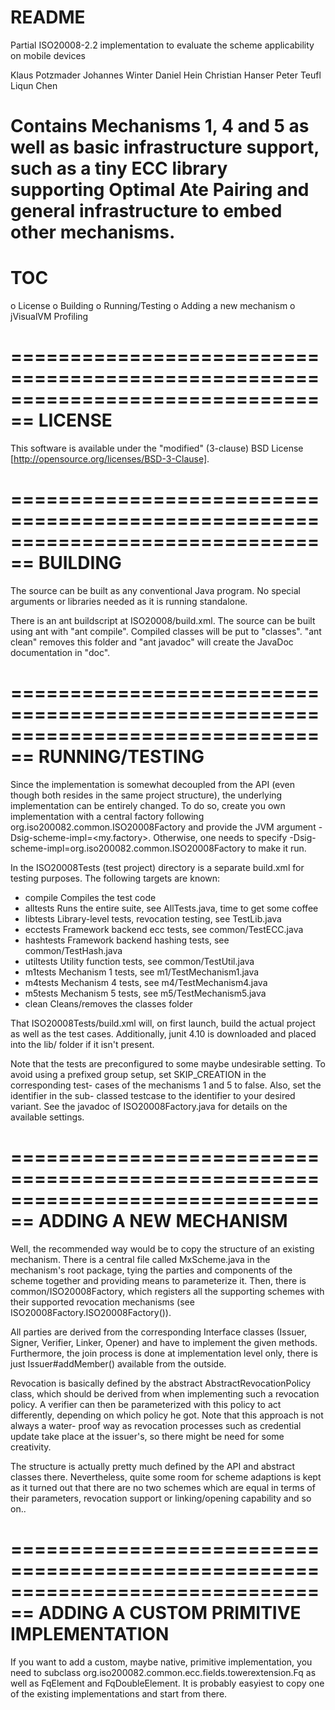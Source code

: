 README
================================================================================
Partial ISO20008-2.2 implementation to evaluate the scheme applicability on
mobile devices

Klaus Potzmader <klaus-dot-potzmader-at-student-dot-tugraz-dot-at>
Johannes Winter
Daniel Hein
Christian Hanser
Peter Teufl
Liqun Chen

Contains Mechanisms 1, 4 and 5 as well as basic infrastructure support, such
as a tiny ECC library supporting Optimal Ate Pairing and general infrastructure
to embed other mechanisms.
================================================================================

TOC
================================================================================

o License
o Building
o Running/Testing
o Adding a new mechanism
o jVisualVM Profiling

================================================================================
LICENSE
================================================================================

This software is available under the "modified" (3-clause) BSD License
[http://opensource.org/licenses/BSD-3-Clause].

================================================================================
BUILDING
================================================================================

The source can be built as any conventional Java program. No special arguments
or libraries needed as it is running standalone. 

There is an ant buildscript at ISO20008/build.xml. The source can be built
using ant with "ant compile". Compiled classes will be put to "classes".
"ant clean" removes this folder and "ant javadoc" will create the JavaDoc
documentation in "doc".

================================================================================
RUNNING/TESTING
================================================================================

Since the implementation is somewhat decoupled from the API (even though both
resides in the same project structure), the underlying implementation can be
entirely changed. To do so, create you own implementation with a central factory
following org.iso200082.common.ISO20008Factory and provide the JVM
argument -Dsig-scheme-impl=<my.factory>. Otherwise, one needs to specify
-Dsig-scheme-impl=org.iso200082.common.ISO20008Factory to make it run.

In the ISO20008Tests (test project) directory is a separate build.xml for
testing purposes. The following targets are known:
- compile   Compiles the test code
- alltests  Runs the entire suite, see AllTests.java, time to get some coffee
- libtests  Library-level tests, revocation testing, see TestLib.java
- ecctests  Framework backend ecc tests, see common/TestECC.java
- hashtests Framework backend hashing tests, see common/TestHash.java
- utiltests Utility function tests, see common/TestUtil.java
- m1tests   Mechanism 1 tests, see m1/TestMechanism1.java
- m4tests   Mechanism 4 tests, see m4/TestMechanism4.java
- m5tests   Mechanism 5 tests, see m5/TestMechanism5.java
- clean     Cleans/removes the classes folder

That ISO20008Tests/build.xml will, on first launch, build the actual project
as well as the test cases. Additionally, junit 4.10 is downloaded and placed
into the lib/ folder if it isn't present.

Note that the tests are preconfigured to some maybe undesirable setting. To
avoid using a prefixed group setup, set SKIP_CREATION in the corresponding test-
cases of the mechanisms 1 and 5 to false. Also, set the identifier in the sub-
classed testcase to the identifier to your desired variant. See the javadoc of 
ISO20008Factory.java for details on the available settings.

================================================================================
ADDING A NEW MECHANISM
================================================================================

Well, the recommended way would be to copy the structure of an existing
mechanism. There is a central file called MxScheme.java in the mechanism's root
package, tying the parties and components of the scheme together and providing
means to parameterize it. Then, there is common/ISO20008Factory, which
registers all the supporting schemes with their supported revocation mechanisms
(see ISO20008Factory.ISO20008Factory()).

All parties are derived from the corresponding Interface classes (Issuer,
Signer, Verifier, Linker, Opener) and have to implement the given methods.
Furthermore, the join process is done at implementation level only, there is
just Issuer#addMember() available from the outside. 

Revocation is basically defined by the abstract AbstractRevocationPolicy class,
which should be derived from when implementing such a revocation policy. A
verifier can then be parameterized with this policy to act differently,
depending on which policy he got. Note that this approach is not always a water-
proof way as revocation processes such as credential update take place at the
issuer's, so there might be need for some creativity.

The structure is actually pretty much defined by the API and abstract classes
there. Nevertheless, quite some room for scheme adaptions is kept as
it turned out that there are no two schemes which are equal in terms of their
parameters, revocation support or linking/opening capability and so on..

================================================================================
ADDING A CUSTOM PRIMITIVE IMPLEMENTATION
================================================================================

If you want to add a custom, maybe native, primitive implementation, you need
to subclass org.iso200082.common.ecc.fields.towerextension.Fq as well as
FqElement and FqDoubleElement. It is probably easyiest to copy one of the 
existing implementations and start from there.
